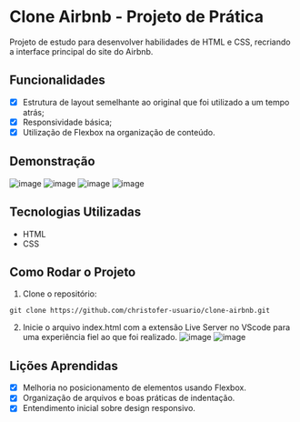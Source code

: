 # Clone Airbnb - Projeto de Prática

Projeto de estudo para desenvolver habilidades de HTML e CSS, recriando a interface principal do site do Airbnb.

## Funcionalidades

- [x] Estrutura de layout semelhante ao original que foi utilizado a um tempo atrás;
- [x] Responsividade básica;
- [x] Utilização de Flexbox na organização de conteúdo.

## Demonstração

![image](https://github.com/user-attachments/assets/239505cd-7fd6-4db8-b1ca-78909e97da87)
![image](https://github.com/user-attachments/assets/d552d5ba-31cf-423e-b5d9-4de38656882a)
![image](https://github.com/user-attachments/assets/e7c5b653-1782-48bd-8047-bd669c032589)
![image](https://github.com/user-attachments/assets/247e2240-311b-43df-9551-514257707b76)

## Tecnologias Utilizadas

- HTML
- CSS

## Como Rodar o Projeto

1. Clone o repositório:
```
git clone https://github.com/christofer-usuario/clone-airbnb.git
```
2. Inicie o arquivo index.html com a extensão Live Server no VScode para uma experiência fiel ao que foi realizado.
   ![image](https://github.com/user-attachments/assets/06cc9c56-0cf1-4b48-91b4-6a98e1f1babb)
   ![image](https://github.com/user-attachments/assets/cb20f841-193c-4400-b246-e673699c5d41)
   
## Lições Aprendidas
    
 - [x] Melhoria no posicionamento de elementos usando Flexbox.
 - [x] Organização de arquivos e boas práticas de indentação.
 - [x] Entendimento inicial sobre design responsivo.
